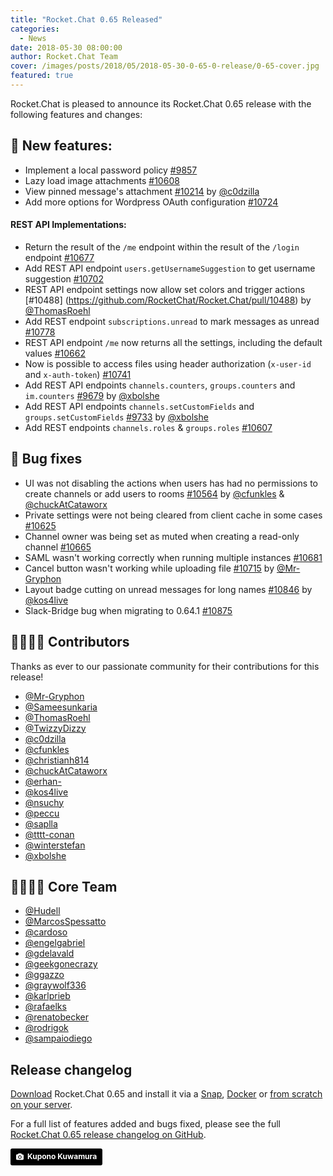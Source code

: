 ```yaml
---
title: "Rocket.Chat 0.65 Released"
categories:
  - News
date: 2018-05-30 08:00:00
author: Rocket.Chat Team
cover: /images/posts/2018/05/2018-05-30-0-65-0-release/0-65-cover.jpg
featured: true
---
```

Rocket.Chat is pleased to announce its Rocket.Chat 0.65 release with the following features and changes:


## 🎉 New features:
- Implement a local password policy [#9857](https://github.com/RocketChat/Rocket.Chat/pull/9857)
- Lazy load image attachments [#10608](https://github.com/RocketChat/Rocket.Chat/pull/10608)
- View pinned message's attachment [#10214](https://github.com/RocketChat/Rocket.Chat/pull/10214) by  [@c0dzilla](https://github.com/c0dzilla)
- Add more options for Wordpress OAuth configuration [#10724](https://github.com/RocketChat/Rocket.Chat/pull/10724)

#### REST API Implementations:

- Return the result of the `/me` endpoint within the result of the `/login` endpoint [#10677](https://github.com/RocketChat/Rocket.Chat/pull/10677)
- Add REST API endpoint `users.getUsernameSuggestion` to get username suggestion [#10702](https://github.com/RocketChat/Rocket.Chat/pull/10702)
- REST API endpoint settings now allow set colors and trigger actions [#10488] (https://github.com/RocketChat/Rocket.Chat/pull/10488) by [@ThomasRoehl](https://github.com/ThomasRoehl)
- Add REST endpoint `subscriptions.unread` to mark messages as unread [#10778](https://github.com/RocketChat/Rocket.Chat/pull/10778)
- REST API endpoint `/me` now returns all the settings, including the default values [#10662](https://github.com/RocketChat/Rocket.Chat/pull/10662)
- Now is possible to access files using header authorization (`x-user-id` and `x-auth-token`) [#10741](https://github.com/RocketChat/Rocket.Chat/pull/10741)
- Add REST API endpoints `channels.counters`, `groups.counters` and `im.counters` [#9679](https://github.com/RocketChat/Rocket.Chat/pull/9679) by [@xbolshe](https://github.com/xbolshe)
- Add REST API endpoints `channels.setCustomFields` and `groups.setCustomFields` [#9733](https://github.com/RocketChat/Rocket.Chat/pull/9733) by [@xbolshe](https://github.com/xbolshe)
- Add REST endpoints `channels.roles` & `groups.roles` [#10607](https://github.com/RocketChat/Rocket.Chat/pull/10607)

## 🐛 Bug fixes

- UI was not disabling the actions when users has had no permissions to create channels or add users to rooms [#10564](https://github.com/RocketChat/Rocket.Chat/pull/10564) by [@cfunkles](https://github.com/cfunkles) & [@chuckAtCataworx](https://github.com/chuckAtCataworx)
- Private settings were not being cleared from client cache in some cases [#10625](https://github.com/RocketChat/Rocket.Chat/pull/10625)
- Channel owner was being set as muted when creating a read-only channel [#10665](https://github.com/RocketChat/Rocket.Chat/pull/10665)
- SAML wasn't working correctly when running multiple instances [#10681](https://github.com/RocketChat/Rocket.Chat/pull/10681)
- Cancel button wasn't working while uploading file [#10715](https://github.com/RocketChat/Rocket.Chat/pull/10715) by [@Mr-Gryphon](https://github.com/Mr-Gryphon)
- Layout badge cutting on unread messages for long names [#10846](https://github.com/RocketChat/Rocket.Chat/pull/10846) by [@kos4live](https://github.com/kos4live)
- Slack-Bridge bug when migrating to 0.64.1 [#10875](https://github.com/RocketChat/Rocket.Chat/pull/10875)

## 👩‍💻👨‍💻 Contributors


Thanks as ever to our passionate community for their contributions for this release!

- [@Mr-Gryphon](https://github.com/Mr-Gryphon)
- [@Sameesunkaria](https://github.com/Sameesunkaria)
- [@ThomasRoehl](https://github.com/ThomasRoehl)
- [@TwizzyDizzy](https://github.com/TwizzyDizzy)
- [@c0dzilla](https://github.com/c0dzilla)
- [@cfunkles](https://github.com/cfunkles)
- [@christianh814](https://github.com/christianh814)
- [@chuckAtCataworx](https://github.com/chuckAtCataworx)
- [@erhan-](https://github.com/erhan-)
- [@kos4live](https://github.com/kos4live)
- [@nsuchy](https://github.com/nsuchy)
- [@peccu](https://github.com/peccu)
- [@saplla](https://github.com/saplla)
- [@tttt-conan](https://github.com/tttt-conan)
- [@winterstefan](https://github.com/winterstefan)
- [@xbolshe](https://github.com/xbolshe)

## 👩‍💻👨‍💻 Core Team
- [@Hudell](https://github.com/Hudell)
- [@MarcosSpessatto](https://github.com/MarcosSpessatto)
- [@cardoso](https://github.com/cardoso)
- [@engelgabriel](https://github.com/engelgabriel)
- [@gdelavald](https://github.com/gdelavald)
- [@geekgonecrazy](https://github.com/geekgonecrazy)
- [@ggazzo](https://github.com/ggazzo)
- [@graywolf336](https://github.com/graywolf336)
- [@karlprieb](https://github.com/karlprieb)
- [@rafaelks](https://github.com/rafaelks)
- [@renatobecker](https://github.com/renatobecker)
- [@rodrigok](https://github.com/rodrigok)
- [@sampaiodiego](https://github.com/sampaiodiego)



## Release changelog

[Download](/download) Rocket.Chat 0.65 and install it via a
[Snap](https://rocket.chat/docs/installation/manual-installation/ubuntu/),
[Docker](https://rocket.chat/docs/installation/docker-containers/) or
[from scratch on your server](https://rocket.chat/docs/installation/manual-installation/).

For a full list of features added and bugs fixed, please see the full [Rocket.Chat 0.65 release changelog on GitHub](https://github.com/RocketChat/Rocket.Chat/releases/tag/0.65.0).

<a style="background-color:black;color:white;text-decoration:none;padding:4px 6px;font-family:-apple-system, BlinkMacSystemFont, &quot;San Francisco&quot;, &quot;Helvetica Neue&quot;, Helvetica, Ubuntu, Roboto, Noto, &quot;Segoe UI&quot;, Arial, sans-serif;font-size:12px;font-weight:bold;line-height:1.2;display:inline-block;border-radius:3px;" href="https://unsplash.com/@kuponokuwamura?utm_medium=referral&amp;utm_campaign=photographer-credit&amp;utm_content=creditBadge" target="_blank" rel="noopener noreferrer" title="Download free do whatever you want high-resolution photos from Kupono Kuwamura"><span style="display:inline-block;padding:2px 3px;"><svg xmlns="http://www.w3.org/2000/svg" style="height:12px;width:auto;position:relative;vertical-align:middle;top:-1px;fill:white;" viewBox="0 0 32 32"><title>unsplash-logo</title><path d="M20.8 18.1c0 2.7-2.2 4.8-4.8 4.8s-4.8-2.1-4.8-4.8c0-2.7 2.2-4.8 4.8-4.8 2.7.1 4.8 2.2 4.8 4.8zm11.2-7.4v14.9c0 2.3-1.9 4.3-4.3 4.3h-23.4c-2.4 0-4.3-1.9-4.3-4.3v-15c0-2.3 1.9-4.3 4.3-4.3h3.7l.8-2.3c.4-1.1 1.7-2 2.9-2h8.6c1.2 0 2.5.9 2.9 2l.8 2.4h3.7c2.4 0 4.3 1.9 4.3 4.3zm-8.6 7.5c0-4.1-3.3-7.5-7.5-7.5-4.1 0-7.5 3.4-7.5 7.5s3.3 7.5 7.5 7.5c4.2-.1 7.5-3.4 7.5-7.5z"></path></svg></span><span style="display:inline-block;padding:2px 3px;">Kupono Kuwamura</span></a>
